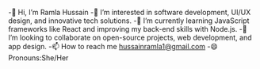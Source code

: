 -👋 Hi, I’m Ramla Hussain
-👀 I’m interested in software development, UI/UX design, and innovative tech solutions.
-🌱 I’m currently learning JavaScript frameworks like React and improving my back-end skills with Node.js.
-💞️ I’m looking to collaborate on open-source projects, web development, and app design.
-📫 How to reach me hussainramla1@gmail.com
-😄 Pronouns:She/Her

